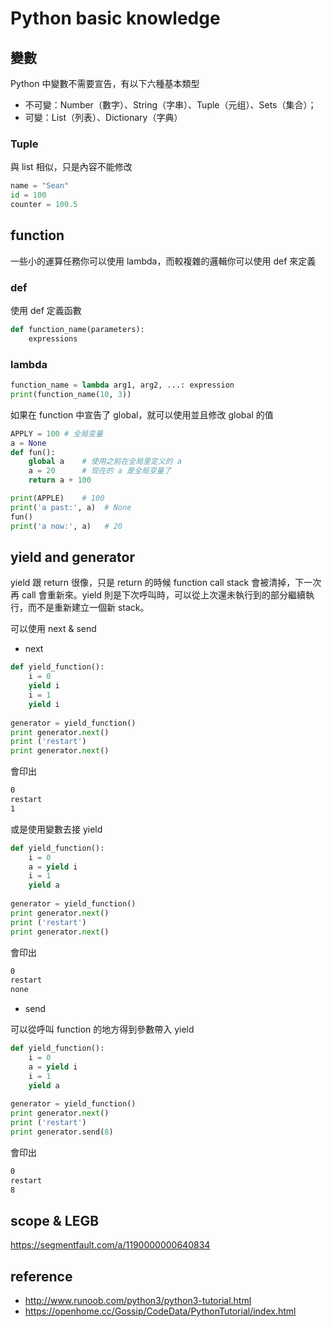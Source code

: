 # Python basic knowledge

## 變數

Python 中變數不需要宣告，有以下六種基本類型
* 不可變：Number（數字）、String（字串）、Tuple（元组）、Sets（集合）；
* 可變：List（列表）、Dictionary（字典）

### Tuple

與 list 相似，只是內容不能修改

```py
name = "Sean"
id = 100
counter = 100.5
```


## function

一些小的運算任務你可以使用 lambda，而較複雜的邏輯你可以使用 def 來定義

### def

使用 def 定義函數

```py
def function_name(parameters):
    expressions
```

### lambda

```py
function_name = lambda arg1, arg2, ...: expression
print(function_name(10, 3))
```


如果在 function 中宣告了 global，就可以使用並且修改 global 的值

```py
APPLY = 100 # 全局变量
a = None
def fun():
    global a    # 使用之前在全局里定义的 a
    a = 20      # 现在的 a 是全局变量了
    return a + 100

print(APPLE)    # 100
print('a past:', a)  # None
fun()
print('a now:', a)   # 20
```

## yield and generator 

yield 跟 return 很像，只是 return 的時候 function call stack 會被清掉，下一次再 call 會重新來。yield 則是下次呼叫時，可以從上次還未執行到的部分繼續執行，而不是重新建立一個新 stack。

可以使用 next & send

* next

```python
def yield_function():
    i = 0
    yield i
    i = 1
    yield i
     
generator = yield_function()
print generator.next()
print ('restart')
print generator.next()
```

會印出

```zsh
0
restart
1
```

或是使用變數去接 yield

```python
def yield_function():
    i = 0
    a = yield i
    i = 1
    yield a
     
generator = yield_function()
print generator.next()
print ('restart')
print generator.next()
```

會印出

```zsh
0
restart
none
```

* send

可以從呼叫 function 的地方得到參數帶入 yield

```python
def yield_function():
    i = 0
    a = yield i
    i = 1
    yield a
     
generator = yield_function()
print generator.next()
print ('restart')
print generator.send(8)
```

會印出

```zsh
0
restart
8
```


## scope & LEGB

https://segmentfault.com/a/1190000000640834

## reference
* http://www.runoob.com/python3/python3-tutorial.html
* https://openhome.cc/Gossip/CodeData/PythonTutorial/index.html